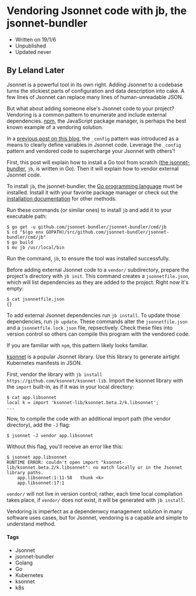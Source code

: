# Vendoring Jsonnet code with jb, the jsonnet-bundler
- Written on 19/1/6
- Unpublished
- Updated never
## By Leland Later

Jsonnet is a powerful tool in its own right. Adding Jsonnet to a codebase turns the stickiest parts of configuration and data description into cake. A few lines of Jsonnet can replace many lines of human-unreadable JSON.

But what about adding someone else's Jsonnet code to your project? Vendoring is a common pattern to enumerate and include external dependencies. [npm](https://github.com/npm/cli), the JavaScript package manager, is perhaps the best known example of a vendoring solution.

In a [previous post on this blog](https://github.com/llater/Blog/blob/master/jsonnet-series/getting-started/getting-started.md), the `_config` pattern was introduced as a means to clearly define variables in Jsonnet code. Leverage the `_config` pattern and vendored code to supercharge your Jsonnet with others'!

First, this post will explain how to install a Go tool from scratch ([the jsonnet-bundler](https://github.com/jsonnet-bundler/jsonnet-bundler), `jb`, is written in Go). Then it will explain how to vendor external Jsonnet code.

To install `jb`, the jsonnet-bundler, the [Go programming language](https://golang.org/) must be installed. Install it with your favorite package manager or check out the [installation documentation](https://golang.org/doc/install) for other methods.

Run these commands (or similar ones) to install `jb` and add it to your executable path:
```
$ go get -u github.com/jsonnet-bundler/jsonnet-bundler/cmd/jb
$ cd "$(go env GOPATH)/src/github.com/jsonnet-bundler/jsonnet-bundler/cmd/jb"
$ go build
$ mv jb /usr/local/bin
```

Run the command, `jb`, to ensure the tool was installed successfully.

Before adding external Jsonnet code to a `vendor/` subdirectory, prepare the project's directory with `jb init`. This command creates a `jsonnetfile.json`, which will list dependencies as they are added to the project. Right now it's empty:
```
$ cat jsonnetfile.json
{}
```

To add external Jsonnet dependencies run `jb install`. To update those dependencies, run `jb update`. These commands alter the `jsonnetfile.json` and a `jsonnetfile.lock.json` file, repsectively. Check these files into version control so others can compile this program with the vendored code.

If you are familiar with `npm`, this pattern likely looks familiar.

[ksonnet](https://github.com/ksonnet/ksonnet-lib) is a popular Jsonnet library. Use this library to generate airtight Kubernetes manifests in JSON.

First, vendor the library with `jb install https://github.com/ksonnet/ksonnet-lib`. Import the ksonnet library with the `import` built-in, as if it was in your local directory:
```
$ cat app.libsonnet
local k = import 'ksonnet-lib/ksonnet.beta.2/k.libsonnet';
...
```

Now, to compile the code with an additional import path (the vendor directory), add the `-J` flag:
```
$ jsonnet -J vendor app.libsonnet
```

Without this flag, you'll receive an error like this:
```
$ jsonnet app.libsonnet
RUNTIME ERROR: couldn't open import "ksonnet-lib/ksonnet.beta.2/k.libsonnet": no match locally or in the Jsonnet library paths.
	app.libsonnet:1:11-58	thunk <k>
	app.libsonnet:17:1
```

`vendor/` will not live in version control; rather, each time local compilation takes place, if `vendor/` does not exist, it will be generated with `jb install`.

Vendoring is imperfect as a dependenwcy management solution in many software uses cases, but for Jsonnet, vendoring is a capable and simple to understand method.

#### Tags
- Jsonnet
- jsonnet-bundler
- Golang
- Go
- Kubernetes
- ksonnet
- k8s